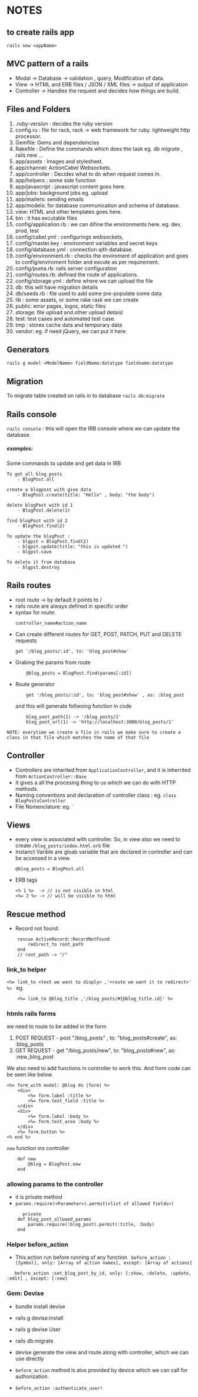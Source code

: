 # NOTES

## to create rails app 
```
rails new <appName>
```

## MVC pattern of a rails 
- Modal -> Database -> validation , query, Modification of data.
- View -> HTML and ERB files / JSON / XML files -> output of application
- Controller -> Handles the request and decides how things are build.

## Files and Folders 
1. .ruby-version :  decides the ruby version
2. config.ru : file for rack, rack -> web framework for ruby. lightweight http processor. 
3. Gemfile: Gems and dependeincies 
4. Rakefile : Define the commands which does the task eg. db migrate , rails new ... 
5. app/assets : Images and stylesheet.
6. app/channel: ActionCabel Websockets. 
7. app/controller : Decides what to do when request comes in.
8. app/helpers : some side function 
9. app/javascript : javascript content goes here. 
10. app/jobs:  background jobs eg. upload 
11. app/mailers: sending emails 
12. app/models: for database communication and schema of database.
13. view: HTML and other templates goes here.
14. bin : it has excutable files 
15. config/application.rb : we can difine the environments here. eg. dev, prod, test
16. config/cabel.yml : configurings websockets, 
17. config/master.key : environment variables and secret keys
18. config/database.yml : connection qith database.
19. config/environment.rb : checks the enviroment of application and goes to config/enviroment folder and excute as per requirement.
20. config/puma.rb: rails server configuration 
21. config/routes.rb: defined the route of applications.
22. config/storage.yml : define where we can upload the file 
23. db: this will have migration details
24. db/seeds.rb : file used to add some pre-populate some data
25. lib : some assets, or some rake rask we can create
26. public: error pages, logos, static files
27. storage: file upload and other upload detaisl
28. test: test cases and automated test case.
29. tmp : stores cache data and temporary data
30. vendor: eg. if need jQuery, we can put it here.

## Generators 
```
rails g model <ModelName> fieldName:datatype fieldname:datatype 
```

## Migration
To migrate table created on rails in to database `rails db:migrate`

## Rails console
`rails console` :  this will open the IRB console where we can update the database.
##### examples: 
Some commands to update and get data in IRB
```
To get all blog_posts
    - BlogPost.all  

create a blogpost with give data
    - BlogPost.create(title: "Hello" , body: "the body") 

delete blogPost with id 1 
    - BlogPost.delete(1)  

find blogPost with id 2 
    - BlogPost.find(2)  

To update the blogPost : 
    - blgpst = BlogPost.find(2)
    - blgpst.update(title: "this is updated ")
    - blgpst.save

To delete it from database 
    - blgpst.destroy
```

## Rails routes 
- root route -> by default it points to /
- rails route are always defined in specific order
- syntax for route:
    ```
    controller_name#action_name 
    ```
- Can create different routes for GET, POST, PATCH, PUT and DELETE requests
    ```
    get '/blog_posts/:id', to: 'blog_post#show' 
    ```
- Grabing the params from route 
    ```
        @blog_posts = BlogPost.find(params[:id])
    ```
- Route generator 
    ```
        get '/blog_posts/:id', to: 'blog_post#show' , as: :blog_post
    ```
    and this will generate follwoing function in code 
    ```
        blog_post_path(1) -> '/blog_posts/1'
        blog_post_url(1) -> 'http://localhost:3000/blog_posts/1'
    ```

`NOTE: everytime we create a file in rails we make sure to create a class in that file which matches the name of that file`


## Controller 
- Controllers are inherited from `ApplicationController`, and it is inherrited from `ActionController::Base`
- It gives a all the procesing thing to us which we can do with HTTP methods.
- Naming conventions and declaration of controller class : eg. `class BlogPostsController`
- File Nomenclature: eg. `

## Views 
- every view is associated with controller. So, in view also we need to create `/blog_posts/index.html.erb` file
- Instanct Varible are gloab variable that are declared in controller and can be accessed in a view.
    ```
    @blog_posts = BlogPost.all
    ```
- ERB tags 
    ```
    <% 1 %>  -> // is not visible in html 
    <%= 2 %> -> // will be visible to html
    ```

## Rescue method 
- Record not found: 
```  
    rescue ActiveRecord::RecordNotFound
        redirect_to root_path
    end
    // root_path -> "/"
```

### link_to helper
`<%= link_to <text we want to disply> ,'<route we want it to redirect>' %> `
eg. 
```
    <%= link_to @blog_title ,'/blog_posts/#{@blog_title.id}' %> 
```

### htmls rails forms
we need to route to be added in the form 
1. POST REQUEST -  post "/blog_posts" , to: "blog_posts#create", as: :blog_posts
2. GET REQUEST -   get "/blog_posts/new", to: "blog_posts#new", as: :new_blog_post

We also need to add functions in controller to work this.
And form code can be seen like below.
```
<%= form_with model: @blog do |form| %>
    <div>
        <%= form.label :title %>
        <%= form.text_field :title %>
    </div>
    <div>
        <%= form.label :body %>
        <%= form.text_area :body %>
    </div>
    <%= form.button %>
<% end %>
```

`new` function ins controller
```
    def new
        @blog = BlogPost.new
    end
```

### allowing params to the controller
- it is private method
- `params.require(<Parameter>).permit(<list of allowed fields>)`
```
      private
    def blog_post_allowed_params
        params.require(:blog_post).permit(:title, :body)
    end

```

### Helper before_action 
- This action run before running of any function 
` before_action :[Symbol], only: [Array of action names], except: [Array of actions]`
```
   before_action :set_blog_post_by_id, only: [:show, :delete, :update, :edit] , except: [:new]
```

### Gem: Devise
- bundle install devise
- rails g devise:install 
- rails g devise User 
- rails db:migrate

- devise generate the view and route along with controller, which we can use directly
- `before_action` method is alos provided by device which we can call for authorization.
- `before_action :authenticate_user!`